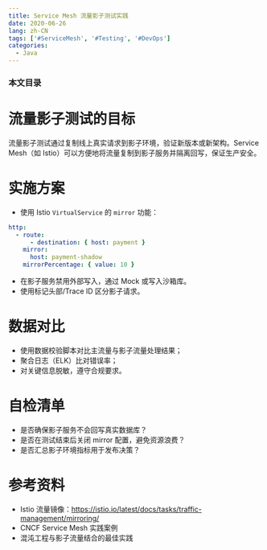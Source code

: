 ```yaml
---
title: Service Mesh 流量影子测试实践
date: 2020-06-26
lang: zh-CN
tags: ['#ServiceMesh', '#Testing', '#DevOps']
categories:
  - Java
---
```


### 本文目录
<!-- toc -->

# 流量影子测试的目标
流量影子测试通过复制线上真实请求到影子环境，验证新版本或新架构。Service Mesh（如 Istio）可以方便地将流量复制到影子服务并隔离回写，保证生产安全。

# 实施方案
- 使用 Istio `VirtualService` 的 `mirror` 功能：
```yaml
http:
  - route:
      - destination: { host: payment }
    mirror:
      host: payment-shadow
    mirrorPercentage: { value: 10 }
```
- 在影子服务禁用外部写入，通过 Mock 或写入沙箱库。
- 使用标记头部/Trace ID 区分影子请求。

# 数据对比
- 使用数据校验脚本对比主流量与影子流量处理结果；
- 聚合日志（ELK）比对错误率；
- 对关键信息脱敏，遵守合规要求。

# 自检清单
- 是否确保影子服务不会回写真实数据库？
- 是否在测试结束后关闭 mirror 配置，避免资源浪费？
- 是否汇总影子环境指标用于发布决策？

# 参考资料
- Istio 流量镜像：https://istio.io/latest/docs/tasks/traffic-management/mirroring/
- CNCF Service Mesh 实践案例
- 混沌工程与影子流量结合的最佳实践
